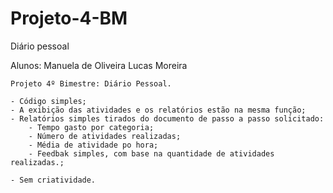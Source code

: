 # Projeto-4-BM
Diário pessoal

Alunos: Manuela de Oliveira
	Lucas Moreira
 
	Projeto 4º Bimestre: Diário Pessoal.

	- Código simples;
	- A exibição das atividades e os relatórios estão na mesma função;
	- Relatórios simples tirados do documento de passo a passo solicitado:
		- Tempo gasto por categoria;
		- Número de atividades realizadas;
		- Média de atividade po hora;
		- Feedbak simples, com base na quantidade de atividades realizadas.;

	- Sem criatividade.
